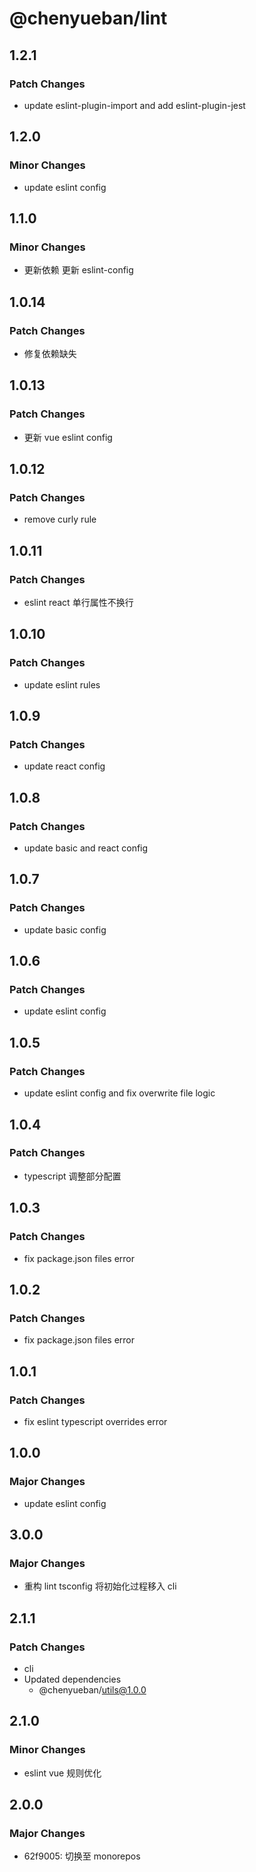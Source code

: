 # @chenyueban/lint

## 1.2.1

### Patch Changes

- update eslint-plugin-import and add eslint-plugin-jest

## 1.2.0

### Minor Changes

- update eslint config

## 1.1.0

### Minor Changes

- 更新依赖 更新 eslint-config

## 1.0.14

### Patch Changes

- 修复依赖缺失

## 1.0.13

### Patch Changes

- 更新 vue eslint config

## 1.0.12

### Patch Changes

- remove curly rule

## 1.0.11

### Patch Changes

- eslint react 单行属性不换行

## 1.0.10

### Patch Changes

- update eslint rules

## 1.0.9

### Patch Changes

- update react config

## 1.0.8

### Patch Changes

- update basic and react config

## 1.0.7

### Patch Changes

- update basic config

## 1.0.6

### Patch Changes

- update eslint config

## 1.0.5

### Patch Changes

- update eslint config and fix overwrite file logic

## 1.0.4

### Patch Changes

- typescript 调整部分配置

## 1.0.3

### Patch Changes

- fix package.json files error

## 1.0.2

### Patch Changes

- fix package.json files error

## 1.0.1

### Patch Changes

- fix eslint typescript overrides error

## 1.0.0

### Major Changes

- update eslint config

## 3.0.0

### Major Changes

- 重构 lint tsconfig 将初始化过程移入 cli

## 2.1.1

### Patch Changes

- cli
- Updated dependencies
  - @chenyueban/utils@1.0.0

## 2.1.0

### Minor Changes

- eslint vue 规则优化

## 2.0.0

### Major Changes

- 62f9005: 切换至 monorepos
